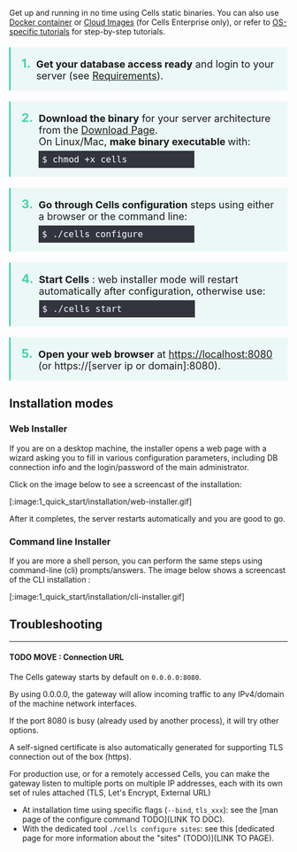 Get up and running in no time using Cells static binaries. You can also use [Docker container](./docker) or
[Cloud Images](./cloud-images) (for Cells Enterprise only), or refer to [OS-specific tutorials](/en/docs/kb/deployment) 
for step-by-step tutorials.

<ol class="install-steps">
<li><p><strong>Get your database access ready</strong> and login to your server (see <a href="./requirements">Requirements</a>).</p></li>
<li><p><strong>Download the binary</strong> for your server architecture from the <a href="/en/download" target="_blank">Download Page</a>. 
    <br>On Linux/Mac, <strong>make binary executable </strong> with:<br> <code>$ chmod +x cells</code></p></li>
<li><p><strong>Go through Cells configuration</strong> steps using either a browser or the command line:<br> <code>$ ./cells configure</code></p></li>
<li><p><strong>Start Cells</strong> : web installer mode will restart automatically after configuration, otherwise use: <code>$ ./cells start</code></p></li>
<li><p><strong>Open your web browser</strong> at <a href="https://localhost:8080" target="_blank">https://localhost:8080</a> <br> (or https://[server ip or domain]:8080).</p></li>
</ol>

<style type="text/css">
ol.install-steps {
  padding-left: 0 !important;
  list-style: none;
  counter-reset: my-awesome-counter;
  padding: 0;
  margin:0;
}
ol.install-steps li {
  counter-increment: my-awesome-counter;
  border-left: 2px solid #08cc99;
  display:flex;
  align-items: baseline;
  background-color: #ecf8f6;
  padding: 16px 20px;
  margin: 20px 0 !important;
}

ol.install-steps li::before {
  content: counter(my-awesome-counter) ". ";
  color: #44d2ab;
  font-weight: bold;
  margin-right: 10px;
  font-size: 22px;
}


ol.install-steps li p {
  display: inline;
  margin: 0 !important;
  font-size: 18px !important;
}

ol.install-steps li code {
    font-size: 16px !important;
    display: block;
    margin: 0px 0 !important;
    padding: 6px !important;
    background-color: rgb(42 42 53 / 95%) !important;
    color: white !important;
    width: 270px;
    margin-top: 6px !important;
}

ol span.geshifilter {
    display: inherit;
}

</style>

## Installation modes

### Web Installer

If you are on a desktop machine, the installer opens a web page with a wizard asking you to fill in various configuration parameters, including DB connection info and the login/password of the main administrator.

Click on the image below to see a screencast of the installation:

[:image:1_quick_start/installation/web-installer.gif]

After it completes, the server restarts automatically and you are good to go.

### Command line Installer

If you are more a shell person, you can perform the same steps using command-line (cli) prompts/answers. 
The image below shows a screencast of the CLI installation :

[:image:1_quick_start/installation/cli-installer.gif]


## Troubleshooting




------ 

#### TODO MOVE :  Connection URL 

The Cells gateway starts by default on `0.0.0.0:8080`.

By using 0.0.0.0, the gateway will allow incoming traffic to any IPv4/domain of the machine network interfaces.

If the port 8080 is busy (already used by another process), it will try other options.

A self-signed certificate is also automatically generated for supporting TLS connection out of the box (https).

For production use, or for a remotely accessed Cells, you can make the gateway listen to multiple ports on multiple IP addresses,
each with its own set of rules attached (TLS, Let's Encrypt, External URL)

 - At installation time using specific flags (`--bind`, `tls_xxx`): see the [man page of the configure command TODO](LINK TO DOC). 
 - With the dedicated tool `./cells configure sites`: see this [dedicated page for more information about the "sites" (TODO)](LINK TO PAGE).